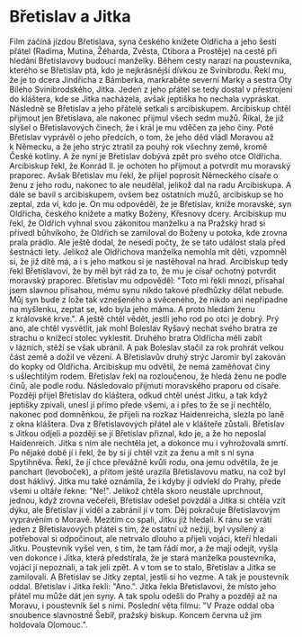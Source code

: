 # Břetislav a Jitka

Film začíná jízdou Břetislava, syna českého knížete Oldřicha a jeho šesti přátel (Radima, Mutina, Žéharda, Zvěsta, Ctibora a Prostěje) na cestě při hledání Břetislavovy budoucí manželky. Během cesty narazí na poustevníka, kterého se Břetislav ptá, kdo je nejkrásnější dívkou ze Svinibrodu. Řekl mu, že je to dcera Jindřicha z Bámberka, markraběte severní Marky a sestra Oty Bílého Svinibrodského, Jitka. Jeden z jeho přátel se tedy dostal v přestrojení do kláštera, kde se Jitka nacházela, avšak jeptiška ho nechala vypráskat. Následně se Břetislav a jeho přátelé setkali s arcibiskupem. Arcibiskup chtěl přijmout jen Břetislava, ale nakonec přijmul všech sedm mužů. Říkal, že již slyšel o Břetislavových činech, že i král je mu vděčen za jeho činy. Poté Břetislav vyprávěl o jeho předcích, o tom, že jeho děd vládl Moravou až k Německu, a že jeho strýc ztratil za pouhý rok všechny země, kromě České kotliny. A že nyní je Břetislav dobývá zpět pro svého otce Oldřicha. Arcibiskup řekl, že Konrád II. je ochoten ho přijmout a potvrdit mu moravský praporec. Avšak Břetislav mu řekl, že přijel poprosit Německého císaře o ženu z jeho rodu, nakonec to ale neudělal, jelikož dal na radu Arcibiskupa. A dále se bavil s arcibiskupem, ovšem bez ostatních mužů, arcibiskup se ho zeptal, zda ví, kdo je. On mu odpověděl, že je Břetislav, kníže moravské, syn Oldřicha, českého knížete a matky Boženy, Křesnovy dcery. Arcibiskup mu řekl, že Oldřich vyhnal svou zákonitou manželku a na Pražský hrad si přivedl bůhvíkoho, že Oldřich se zamiloval do Boženy u potoka, kde zrovna prala prádlo. Ale ještě dodal, že nesedí počty, že se tato událost stala před šestnácti lety. Jelikož ale Oldřichova manželka nemohla mít děti, vzpomněl si, že již dítě má, a i s jeho matkou si je nastěhoval na hrad. Arcibiskup tedy řekl Břetislavovi, že by měl být rád za to, že mu je císař ochotný potvrdit moravský praporec. Břetislav mu odpověděl: "Toto mi řekli mnozí, přísahal jsem slavnou přísahou, mému synu nikdo takové předhůzky dělat nebude. Můj syn bude z lože tak vznešeného a svěceného, že nikdo ani nepřipadne na myšlenku, zeptat se, kdo byla jeho máma. A proto hledám ženu z královské krve.". A ještě chtěl vědět, jestli jeho rod po otci je dobrý. Prý ano, ale chtěl vysvětlit, jak mohl Boleslav Ryšavý nechat svého bratra ze strachu o knížecí stolec vyklestit. Druhého bratra Oldřicha měli zabít v lázních, stěží se však ubránil. A pak Boleslav stačil za rok prohrát velkou část země a dožil ve vězení. A Břetislavův druhý strýc Jaromír byl zakován do kopky od Oldřicha. Arcibiskup mu odvětil, že nemá zaměňovat činy s ušlechtilým rodem. Břetislav řekl na rozloučenou, že hledá ženu ne podle činů, ale podle rodu. Následovalo přijmutí moravského praporu od císaře. Později přijel Břetislav do kláštera, odkud chtěl unést Jitku, a tak když jeptišky zpívali, unesl jí přímo přede všemi, a i přes to že se jí nechtělo, nakonec pod domněnkou, že přijeli na rozkaz Haidenreicha, slezla po laně z okna kláštera. Dva z Břetislavových přátel ale v klášteře zůstali. Břetislav s Jitkou odjeli a později se jí Břetislav přiznal, kdo je, a že ho neposlal Haidenreich. Jitka s ním ale nechtěla jet, a dokonce mu i vyhrožovala smrtí. Po nějaké době jí i řekl, že by si jí chtěl vzít za ženu a mít s ní syna Spytihněva. Řekl, že jí chce převážně kvůli rodu, ona jemu odvětila, že je panchart (levoboček), a přitom ještě urazila Břetislavovu matku, na což byl dost háklivý. Jitka mu také oznámila, že i kdyby jí odvlekl do Prahy, přede všemi u oltáře řekne: "Ne!". Jelikož chtěla skoro neustále uprchnout, jednou, když zrovna večeřeli, Břetislav odešel povzdál a Jitka si chtěla vzít dýku, ale Břetislav jí viděl a zabránil jí v tom. Děj pokračuje Břetislavovým vyprávěním o Moravě. Mezitím co spali, Jitku již hledali. K ránu se vrátí jeden z Břetislavových přátel s tím, že ostatní už nežijí, byl vysílený a potřeboval si odpočinout, ale netrvalo dlouho a přijeli vojáci, kteří hledali Jitku. Poustevník vyšel ven, s tím, že tam řádí mor, a že mají odejít, vyšla ven dokonce i Jitka, která předstírala, že je stará manželka poustevníka, vojáci jí nepoznali, a tak jeli zpět. A v tom se to stalo, Břetislav a Jitka se zamilovali. A Břetislav se Jitky zeptal, jestli si ho vezme. A tak je poustevník oddal. Břetislav i Jitka řekli: "Ano.". Jitka řekla Břetislavovi, že místo jeho přátel mu může dát jen syny. A tak spolu odešli do Prahy a později až na Moravu, i poustevník šel s nimi. Poslední věta filmu: "V Praze oddal oba snoubence slavnostně Šebíř, pražský biskup. Koncem června už jim holdovala Olomouc.".